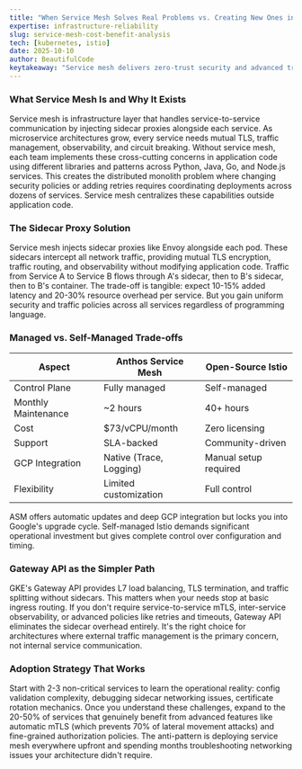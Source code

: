 ```yaml
---
title: "When Service Mesh Solves Real Problems vs. Creating New Ones in Multi-Service Environments"
expertise: infrastructure-reliability
slug: service-mesh-cost-benefit-analysis
tech: [kubernetes, istio]
date: 2025-10-10
author: BeautifulCode
keytakeaway: "Service mesh delivers zero-trust security and advanced traffic management for complex microservice architectures, but only after validating that your environment truly needs these capabilities beyond what simpler alternatives like Gateway API provide."
---
```


### What Service Mesh Is and Why It Exists

Service mesh is infrastructure layer that handles service-to-service communication by injecting sidecar proxies alongside each service. As microservice architectures grow, every service needs mutual TLS, traffic management, observability, and circuit breaking. Without service mesh, each team implements these cross-cutting concerns in application code using different libraries and patterns across Python, Java, Go, and Node.js services. This creates the distributed monolith problem where changing security policies or adding retries requires coordinating deployments across dozens of services. Service mesh centralizes these capabilities outside application code.

### The Sidecar Proxy Solution

Service mesh injects sidecar proxies like Envoy alongside each pod. These sidecars intercept all network traffic, providing mutual TLS encryption, traffic routing, and observability without modifying application code. Traffic from Service A to Service B flows through A's sidecar, then to B's sidecar, then to B's container. The trade-off is tangible: expect 10-15% added latency and 20-30% resource overhead per service. But you gain uniform security and traffic policies across all services regardless of programming language.

### Managed vs. Self-Managed Trade-offs

| Aspect              | Anthos Service Mesh      | Open-Source Istio        |
|---------------------|--------------------------|--------------------------|
| Control Plane       | Fully managed            | Self-managed             |
| Monthly Maintenance | ~2 hours                 | 40+ hours                |
| Cost                | $73/vCPU/month           | Zero licensing           |
| Support             | SLA-backed               | Community-driven         |
| GCP Integration     | Native (Trace, Logging)  | Manual setup required    |
| Flexibility         | Limited customization    | Full control             |

ASM offers automatic updates and deep GCP integration but locks you into Google's upgrade cycle. Self-managed Istio demands significant operational investment but gives complete control over configuration and timing.

### Gateway API as the Simpler Path

GKE's Gateway API provides L7 load balancing, TLS termination, and traffic splitting without sidecars. This matters when your needs stop at basic ingress routing. If you don't require service-to-service mTLS, inter-service observability, or advanced policies like retries and timeouts, Gateway API eliminates the sidecar overhead entirely. It's the right choice for architectures where external traffic management is the primary concern, not internal service communication.

### Adoption Strategy That Works

Start with 2-3 non-critical services to learn the operational reality: config validation complexity, debugging sidecar networking issues, certificate rotation mechanics. Once you understand these challenges, expand to the 20-50% of services that genuinely benefit from advanced features like automatic mTLS (which prevents 70% of lateral movement attacks) and fine-grained authorization policies. The anti-pattern is deploying service mesh everywhere upfront and spending months troubleshooting networking issues your architecture didn't require.
